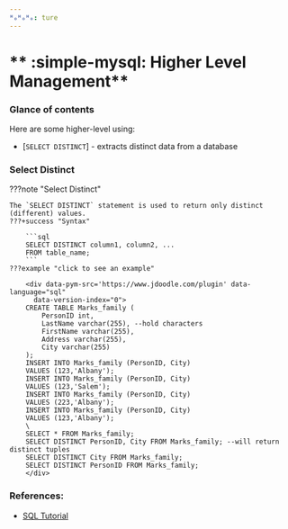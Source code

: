 ```yaml
---
ᴴₒᴴₒᴴₒ: ture
---
```


# ** :simple-mysql: Higher Level Management**

### **Glance of contents**

Here are some higher-level using:

- [`SELECT DISTINCT`] - extracts distinct data from a database

### **Select Distinct**

???note "Select Distinct"

    The `SELECT DISTINCT` statement is used to return only distinct (different) values.
    ???+success "Syntax"

        ```sql
        SELECT DISTINCT column1, column2, ...
        FROM table_name;
        ```
    ???example "click to see an example"

        <div data-pym-src='https://www.jdoodle.com/plugin' data-language="sql"
          data-version-index="0">
        CREATE TABLE Marks_family (
            PersonID int,
            LastName varchar(255), --hold characters
            FirstName varchar(255),
            Address varchar(255),
            City varchar(255)
        );
        INSERT INTO Marks_family (PersonID, City)
        VALUES (123,'Albany');
        INSERT INTO Marks_family (PersonID, City)
        VALUES (123,'Salem');
        INSERT INTO Marks_family (PersonID, City)
        VALUES (223,'Albany');
        INSERT INTO Marks_family (PersonID, City)
        VALUES (123,'Albany');
        \ 
        SELECT * FROM Marks_family;        
        SELECT DISTINCT PersonID, City FROM Marks_family; --will return distinct tuples
        SELECT DISTINCT City FROM Marks_family;
        SELECT DISTINCT PersonID FROM Marks_family;
        </div>   
    
### **References:**

- [SQL Tutorial](https://www.w3schools.com/sql/)


<script src="https://www.jdoodle.com/assets/jdoodle-pym.min.js" type="text/javascript"></script>